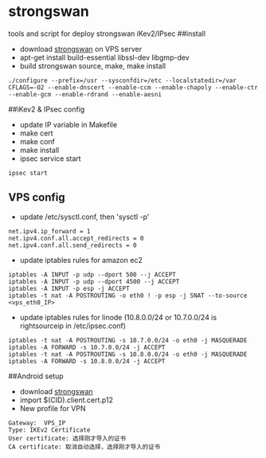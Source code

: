 # strongswan
tools and script for deploy strongswan iKev2/IPsec
##install 
* download [strongswan](https://strongswan.org) on VPS server
* apt-get install build-essential libssl-dev libgmp-dev
* build strongswan source, make, make install
```
./configure --prefix=/usr --sysconfdir=/etc --localstatedir=/var CFLAGS=-O2 --enable-dnscert --enable-ccm --enable-chapoly --enable-ctr --enable-gcm --enable-rdrand --enable-aesni
```

##iKev2 & IPsec config
* update IP variable in Makefile
* make cert
* make conf
* make install
* ipsec service start
```
ipsec start
```

## VPS config
* update /etc/sysctl.conf, then 'sysctl -p'
```
net.ipv4.ip_forward = 1
net.ipv4.conf.all.accept_redirects = 0
net.ipv4.conf.all.send_redirects = 0
```
* update iptables rules for amazon ec2
```
iptables -A INPUT -p udp --dport 500 --j ACCEPT
iptables -A INPUT -p udp --dport 4500 --j ACCEPT
iptables -A INPUT -p esp -j ACCEPT
iptables -t nat -A POSTROUTING -o eth0 ! -p esp -j SNAT --to-source <vps_eth0_IP>
```
* update iptables rules for linode (10.8.0.0/24 or 10.7.0.0/24 is rightsourceip in /etc/ipsec.conf)
```
iptables -t nat -A POSTROUTING -s 10.7.0.0/24 -o eth0 -j MASQUERADE
iptables -A FORWARD -s 10.7.0.0/24 -j ACCEPT
iptables -t nat -A POSTROUTING -s 10.8.0.0/24 -o eth0 -j MASQUERADE
iptables -A FORWARD -s 10.8.0.0/24 -j ACCEPT
```
##Android setup
* download [strongswan](https://play.google.com/store/apps/details?id=org.strongswan.android)
* import $(CID).client.cert.p12
* New profile for VPN
```
Gateway:  VPS_IP
Type: IKEv2 Certificate
User certificate: 选择刚才导入的证书
CA certificate: 取消自动选择，选择刚才导入的证书
```
